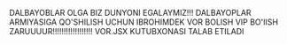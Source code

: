 DALBAYOBLAR OLGA BIZ DUNYONI EGALAYMIZ!!!
DALBAYOPLAR ARMIYASIGA QO'SHILISH UCHUN IBROHIMDEK VOR BOLISH VIP BO'lISH ZARUUUUR!!!!!!!!!!!!!!!!!!
VOR.JSX KUTUBXONASI TALAB ETILADI
